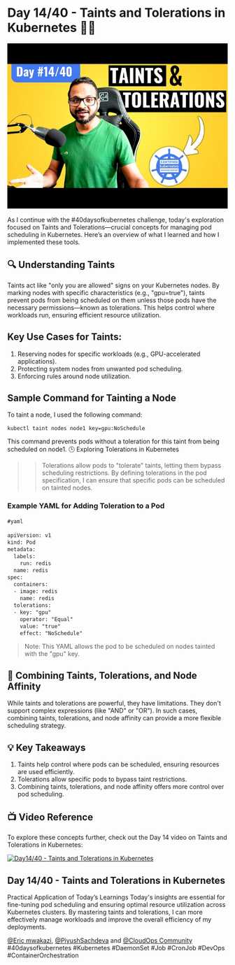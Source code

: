 # Day 14/40 - Taints and Tolerations in Kubernetes 📘🚀
<img src='./assets/14.png'>

As I continue with the #40daysofkubernetes challenge, today's exploration focused on Taints and Tolerations—crucial concepts for managing pod scheduling in Kubernetes. Here’s an overview of what I learned and how I implemented these tools.

## 🔍 Understanding Taints

Taints act like "only you are allowed" signs on your Kubernetes nodes. By marking nodes with specific characteristics (e.g., "gpu=true"), taints prevent pods from being scheduled on them unless those pods have the necessary permissions—known as tolerations. This helps control where workloads run, ensuring efficient resource utilization.
## Key Use Cases for Taints:
1. Reserving nodes for specific workloads (e.g., GPU-accelerated applications).
2. Protecting system nodes from unwanted pod scheduling.
3. Enforcing rules around node utilization.

## Sample Command for Tainting a Node

To taint a node, I used the following command:
```
kubectl taint nodes node1 key=gpu:NoSchedule
```
This command prevents pods without a toleration for this taint from being scheduled on node1.
🕒 Exploring Tolerations in Kubernetes

>>Tolerations allow pods to "tolerate" taints, letting them bypass scheduling restrictions. By defining tolerations in the pod specification, I can ensure that specific pods can be scheduled on tainted nodes.

### Example YAML for Adding Toleration to a Pod

```
#yaml

apiVersion: v1
kind: Pod
metadata:
  labels:
    run: redis
  name: redis
spec:
  containers:
  - image: redis
    name: redis
  tolerations:
  - key: "gpu"
    operator: "Equal"
    value: "true"
    effect: "NoSchedule"
```
>Note: This YAML allows the pod to be scheduled on nodes tainted with the "gpu" key.

## 🧭 Combining Taints, Tolerations, and Node Affinity

While taints and tolerations are powerful, they have limitations. They don't support complex expressions (like "AND" or "OR"). In such cases, combining taints, tolerations, and node affinity can provide a more flexible scheduling strategy.

## 💡 Key Takeaways
1. Taints help control where pods can be scheduled, ensuring resources are used efficiently.
2. Tolerations allow specific pods to bypass taint restrictions.
3. Combining taints, tolerations, and node affinity offers more control over pod scheduling.

## 📺 Video Reference

To explore these concepts further, check out the Day 14 video on Taints and Tolerations in Kubernetes:


[![Day14/40 - Taints and Tolerations in Kubernetes](https://img.youtube.com/vi/nwoS2tK2s6Q/sddefault.jpg)](https://youtu.be/nwoS2tK2s6Q)

## Day 14/40 - Taints and Tolerations in Kubernetes
Practical Application of Today’s Learnings
Today's insights are essential for fine-tuning pod scheduling and ensuring optimal resource utilization across Kubernetes clusters. By mastering taints and tolerations, I can more effectively manage workloads and improve the overall efficiency of my deployments.

[@Eric mwakazi](https://www.linkedin.com/in/eric-mwakazi), [@PiyushSachdeva](https://www.linkedin.com/in/piyush-sachdeva) and [@CloudOps Community](https://www.linkedin.com/company/thecloudopscomm)
#40daysofkubernetes #Kubernetes #DaemonSet #Job #CronJob #DevOps #ContainerOrchestration